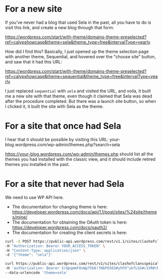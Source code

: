 # For a new site

If you've never had a blog that used Sela in the past, all you have to do is visit this link, and create a new blog through that form:

https://wordpress.com/start/with-theme/domains-theme-preselected?ref=calypshowcase&theme=sela&theme_type=free&intervalType=yearly

How did I find this? Basically, I just opened up the theme selection page with another theme, Sequential, and hovered over the "choose site" button, and saw that it had this URL:

https://wordpress.com/start/with-theme/domains-theme-preselected?ref=calypshowcase&theme=sequential&theme_type=free&intervalType=yearly

I just replaced `sequential` with `sela` and visited the URL, and voila, it built me a new site with that theme, even though it claimed that Sela was dead after the procedure completed. But there was a launch site button, so when I clicked it, it built the site with Sela as the theme.

# For a site that once had Sela

I hear that it should be possible by visiting this URL: your-blog.wordpress.com/wp-admin/themes.php?search=sela

https://your-blog.wordpress.com/wp-admin/themes.php should list all the themes you had installed with the classic view, and it should include retired themes you installed in the past.

# For a site that never had Sela

We need to use WP API here.
- The documentation for changing theme is here: https://developer.wordpress.com/docs/api/1.1/post/sites/%24site/themes/mine/
- The documentation for obtaining the OAuth token is here: https://developer.wordpress.com/docs/oauth2/
- The documentation for creating the client secrets is here: 

```sh
curl -X POST https://public-api.wordpress.com/rest/v1.1/sites/clashofclansspeical.wordpress.com/themes/mine \
-H "Authorization: Bearer YOUR_ACCESS_TOKEN" \
-H "Content-Type: application/json" \
-d '{"theme": "sela"}'
```

```sh
curl https://public-api.wordpress.com/rest/v1/sites/clashofclansspeical.wordpress.com/themes/mine \
-H 'authorization: Bearer S)QpqmmF8sWp75b6!7NbP656S#yhFO^ukfLGS#c1VR#(Ru5hc#qX@ELFh#Si4c3M' \
--data-urlencode 'theme=sela'
```
